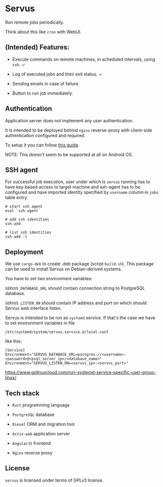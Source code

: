 # Servus

Run remote jobs periodically.

Think about this like `cron` with WebUI.


## (Intended) Features:

- Execute commands on remote machines, in scheduled intervals, using `ssh`. ✓

- Log of executed jobs and their exit status. ✓

- Sending emails in case of failure.

- Button to run job immediately.


## Authentication

Application server does not implement any user authentication.

It is intended to be deployed behind `nginx` reverse-proxy with client-side authentication configured and required.

To setup it you can follow [this guide](https://gist.github.com/mtigas/952344).

NOTE: This doesn't seem to be supported at all on Android OS.


## SSH agent

For successful job execution, user under which is `servus` running has to have key-based access to target machine and ssh-agent has to be configured and have imported identity specified by `username` column in `jobs` table entry.

```shell
# start ssh agent
eval `ssh-agent`

# add ssh identities
ssh-add

# list ssh identities
ssh-add -l
```


## Deployment

We use `cargo-deb` to create .deb package (script `build.sh`). This package can be used to install Servus on Debian-derived systems.

You have to set two environment variables:

`SERVUS_DATABASE_URL` should contain connection string to PostgreSQL database.

`SERVUS_LISTEN_ON` should contain IP address and port on which should Servus web interface listen.

Servus is intended to be run as `systemd` service. If that's the case we have to set environment variables in file

`/etc/systemd/system/servus.service.d/local.conf`

like this:

```
[Service]
Environment="SERVUS_DATABASE_URL=postgres://<username>:<password>@<psql_server_ip>/<database_name>"
Environment="SERVUS_LISTEN_ON=<servus_ip>:<servus_port>"
```

https://www.golinuxcloud.com/run-systemd-service-specific-user-group-linux/


## Tech stack

- `Rust` programming language

- `PostgreSQL` database

- `Diesel` ORM and migration tool

- `Actix-web` application server

- `AngularJS` frontend

- `Nginx` reverse proxy


## License

`servus` is licensed under terms of GPLv3 license.
